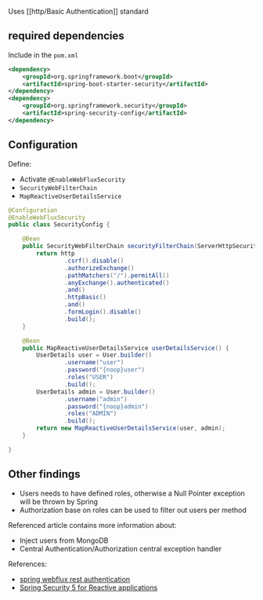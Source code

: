 Uses [[http/Basic Authentication]] standard

## required dependencies

Include in the `pom.xml`

```xml
<dependency>
	<groupId>org.springframework.boot</groupId>
	<artifactId>spring-boot-starter-security</artifactId>
</dependency>
<dependency>
	<groupId>org.springframework.security</groupId>
	<artifactId>spring-security-config</artifactId>
</dependency>
```

## Configuration

Define:
- Activate `@EnableWebFluxSecurity`
- `SecurityWebFilterChain`
- `MapReactiveUserDetailsService`

```java
@Configuration
@EnableWebFluxSecurity
public class SecurityConfig {

    @Bean
    public SecurityWebFilterChain securityFilterChain(ServerHttpSecurity http) {
        return http
                .csrf().disable()
                .authorizeExchange()
                .pathMatchers("/").permitAll()
                .anyExchange().authenticated()
                .and()
                .httpBasic()
                .and()
                .formLogin().disable()
                .build();
    }

    @Bean
    public MapReactiveUserDetailsService userDetailsService() {
        UserDetails user = User.builder()
                .username("user")
                .password("{noop}user")
                .roles("USER")
                .build();
        UserDetails admin = User.builder()
                .username("admin")
                .password("{noop}admin")
                .roles("ADMIN")
                .build();
        return new MapReactiveUserDetailsService(user, admin);
    }

}
```

## Other findings

- Users needs to have defined roles, otherwise a Null Pointer exception will be thrown by Spring
- Authorization base on roles can be used to filter out users per method

Referenced article contains more information about:
- Inject users from MongoDB
- Central Authentication/Authorization central exception handler

References:
- [spring webflux rest authentication](https://www.devglan.com/spring-cloud/spring-webflux-rest-authentication)
- [Spring Security 5 for Reactive applications](https://www.baeldung.com/spring-security-5-reactive)